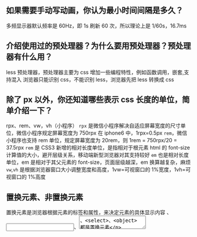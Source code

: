 ## 如果需要手动写动画，你认为最小时间间隔是多久？

多频显示器默认频率是 60Hz，即 1s 刷新 60 次，所以理论上是 1/60s，16.7ms

## 介绍使用过的预处理器？为什么要用预处理器？预处理器有什么用？

less 预处理器，预处理器主要为 css 增加一些编程特性，例如函数调用，嵌套,支持混入
浏览器只能识别 css，不能识别 less，浏览器先把 less 转换成 css

## 除了 px 以外，你还知道哪些表示 css 长度的单位，简单介绍一下？

rpx、rem、vw，vh（小程序）
`rpx` 是微信小程序解决自适应屏幕宽度的尺寸单位，微信小程序规定屏幕宽度为 750rpx
在 iphone6 中，1rpx=0.5px
`rem`，微信小程序也支持 rem 单位，规定屏幕宽度为 20rem，则 1rem = 750rpx/20 = 37.5rpx
`rem` 是 CSS3 新增的相对长度单位，是指相对于根元素 html 的 font-size 计算值的大小，避开层级关系，移动端新型浏览器对其支持较好
`em` 也是相对长度单位，em 是相对于其父元素的 font-size，页面层级越深，em 换算越复杂，麻烦
`vw`,`vh` 是根据浏览器窗口大小调整宽度和高度，1vw=可视窗口的 1%宽度，1vh=可视窗口的 1%高度

## 置换元素、非置换元素

置换元素是浏览器根据元素的标签和属性，来决定元素的具体显示内容
<img>、<input>、<textarea>、<select>、<object> 都是置换元素

## 重绘、回流

回流必定触发重绘

### 重绘

当 render tree 中的一些元素需要更新属性，而这些元素只是改变元素额外观、风格，而不影响布局，不如，background-color

### 回流

当 render tree 的一部分（或全部）因为元素的规模尺寸、布局，隐藏等改变而需要重新构建
